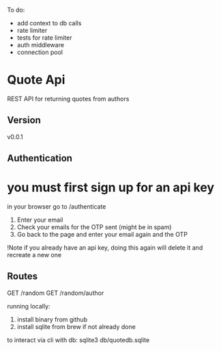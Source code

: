 To do:
- add context to db calls
- rate limiter
- tests for rate limiter
- auth middleware
- connection pool



# Quote Api 
REST API for returning quotes from authors

## Version
v0.0.1

## Authentication
# you must first sign up for an api key 

in your browser go to /authenticate
1. Enter your email 
2. Check your emails for the OTP sent (might be in spam)
3. Go back to the page and enter your email again and the OTP

!Note if you already have an api key, doing this again will delete it and recreate a new one 


## Routes

GET /random
GET /random/author



running locally:
1. install binary from github 
2. install sqlite from brew if not already done


to interact via cli with db:
sqlite3 db/quotedb.sqlite

